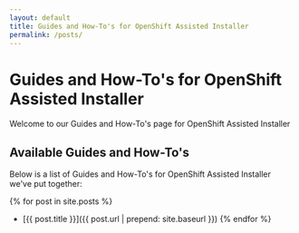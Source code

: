 ```yaml
---
layout: default
title: Guides and How-To's for OpenShift Assisted Installer
permalink: /posts/
---
```


# Guides and How-To's for OpenShift Assisted Installer

Welcome to our Guides and How-To's page for OpenShift Assisted Installer

## Available Guides and How-To's

Below is a list of Guides and How-To's for OpenShift Assisted Installer we've put together:

{% for post in site.posts %}
  - [{{ post.title }}]({{ post.url | prepend: site.baseurl }}) 
{% endfor %}